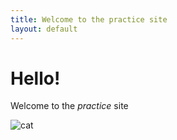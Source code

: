 ```yaml
---
title: Welcome to the practice site
layout: default
---
```


# Hello!

Welcome to the *practice* site

![cat](https://www.evernote.com/shard/s35/sh/52fa36c7-9f68-4ddd-9485-1a7b72ea4a1b/68950916f64ed0023c0a7aad30ac6fe6/res/68ec70a3-2bb9-46f3-b67a-4ec673133fdb/skitty.jpg?resizeSmall&width=832)
